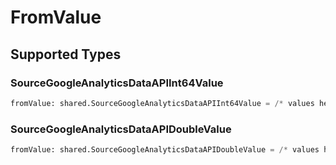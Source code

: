 # FromValue


## Supported Types

### SourceGoogleAnalyticsDataAPIInt64Value

```python
fromValue: shared.SourceGoogleAnalyticsDataAPIInt64Value = /* values here */
```

### SourceGoogleAnalyticsDataAPIDoubleValue

```python
fromValue: shared.SourceGoogleAnalyticsDataAPIDoubleValue = /* values here */
```

